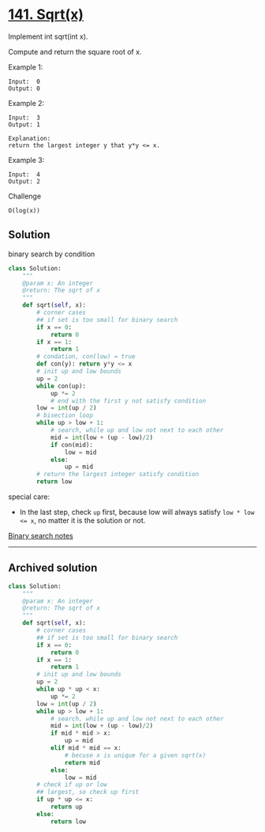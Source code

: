 # [141. Sqrt(x)](https://www.lintcode.com/problem/sqrtx/description)
Implement int sqrt(int x).

Compute and return the square root of x.


Example 1:
```
Input:  0
Output: 0
```

Example 2:
```
Input:  3
Output: 1

Explanation:
return the largest integer y that y*y <= x. 
```
Example 3:
```
Input:  4
Output: 2
```

Challenge
```
O(log(x))
```

## Solution
binary search by condition
```python
class Solution:
    """
    @param x: An integer
    @return: The sqrt of x
    """
    def sqrt(self, x):
        # corner cases
        ## if set is too small for binary search
        if x == 0:
            return 0
        if x == 1:
            return 1
        # condation, con(low) = true
        def con(y): return y*y <= x
        # init up and low bounds
        up = 2
        while con(up):
            up *= 2
            # end with the first y not satisfy condition
        low = int(up / 2)
        # bisection loop
        while up > low + 1:
            # search, while up and low not next to each other
            mid = int(low + (up - low)/2)
            if con(mid):
                low = mid
            else:
                up = mid
        # return the largest integer satisfy condition
        return low
```

special care:
- In the last step, check ```up``` first,
because low will always satisfy ```low * low <= x```,
no matter it is the solution or not.

[Binary search notes](readme.md#Binary-search)

---

## Archived solution

```python
class Solution:
    """
    @param x: An integer
    @return: The sqrt of x
    """
    def sqrt(self, x):
        # corner cases
        ## if set is too small for binary search
        if x == 0:
            return 0
        if x == 1:
            return 1
        # init up and low bounds
        up = 2
        while up * up < x:
            up *= 2
        low = int(up / 2)
        while up > low + 1:
            # search, while up and low not next to each other
            mid = int(low + (up - low)/2)
            if mid * mid > x:
                up = mid
            elif mid * mid == x:
                # becuse x is unique for a given sqrt(x)
                return mid
            else:
                low = mid
        # check if up or low
        ## largest, so check up first
        if up * up <= x:
            return up
        else:
            return low
```
